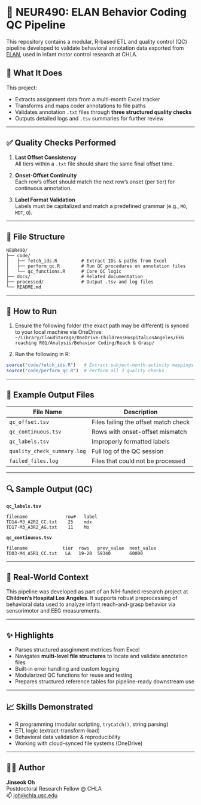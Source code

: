 # 🧠 NEUR490: ELAN Behavior Coding QC Pipeline

This repository contains a modular, R-based ETL and quality control (QC) pipeline developed to validate behavioral annotation data exported from [ELAN](https://archive.mpi.nl/tla/elan), used in infant motor control research at CHLA.

## 🧰 What It Does

This project:
- Extracts assignment data from a multi-month Excel tracker
- Transforms and maps coder annotations to file paths
- Validates annotation `.txt` files through **three structured quality checks**
- Outputs detailed logs and `.tsv` summaries for further review

---

## ✅ Quality Checks Performed

1. **Last Offset Consistency**  
   All tiers within a `.txt` file should share the same final offset time.

2. **Onset-Offset Continuity**  
   Each row’s offset should match the next row’s onset (per tier) for continuous annotation.

3. **Label Format Validation**  
   Labels must be capitalized and match a predefined grammar (e.g., `MO`, `MDT`, `Q`).

---

## 🧩 File Structure

```
NEUR490/
├── code/
│   ├── fetch_ids.R         # Extract IDs & paths from Excel
│   ├── perform_qc.R        # Run QC procedures on annotation files
│   └── qc_functions.R      # Core QC logic
├── docs/                   # Related documentation
├── processed/              # Output .tsv and log files
└── README.md
```

---

## 🚀 How to Run

1. Ensure the following folder (the exact path may be different) is synced to your local machine via OneDrive:  
   `~/Library/CloudStorage/OneDrive-ChildrensHospitalLosAngeles/EEG reaching R01/Analysis/Behavior Coding/Reach & Grasp/`

2. Run the following in R:

```r
source("code/fetch_ids.R")   # Extract subject-month-activity mappings
source("code/perform_qc.R")  # Perform all 3 quality checks
```

---

## 📁 Example Output Files

| File Name                      | Description                          |
|-------------------------------|--------------------------------------|
| `qc_offset.tsv`               | Files failing the offset match check |
| `qc_continuous.tsv`           | Rows with onset-offset mismatch      |
| `qc_labels.tsv`               | Improperly formatted labels          |
| `quality_check_summary.log`   | Full log of the QC session           |
| `failed_files.log`            | Files that could not be processed    |

---

## 🔍 Sample Output (QC)

**`qc_labels.tsv`**
```
filename              row#   label
TD14-M3_A2R2_CC.txt    25    mdx
TD17-M3_A3R2_AG.txt    11    Mo
```

**`qc_continuous.tsv`**
```
filename             tier  rows   prev_value  next_value
TD03-M4_A5R1_CC.txt   LA   19-20  59340       60000
```

---

## 📌 Real-World Context

This pipeline was developed as part of an NIH-funded research project at **Children’s Hospital Los Angeles**. It supports robust preprocessing of behavioral data used to analyze infant reach-and-grasp behavior via sensorimotor and EEG measurements.

---

## ✨ Highlights

- Parses structured assginment metrices from Excel
- Navigates **multi-level file structures** to locate and validate annotation files
- Built-in error handling and custom logging
- Modularized QC functions for reuse and testing
- Prepares structured reference tables for pipeline-ready downstream use

---

## 📈 Skills Demonstrated

- R programming (modular scripting, `tryCatch()`, string parsing)
- ETL logic (extract-transform-load)
- Behavioral data validation & reproducibility
- Working with cloud-synced file systems (OneDrive)

---

## 🧑‍💻 Author

**Jinseok Oh**  
Postdoctoral Research Fellow @ CHLA  
📫 [joh@chla.usc.edu](mailto:joh@chla.usc.edu)
